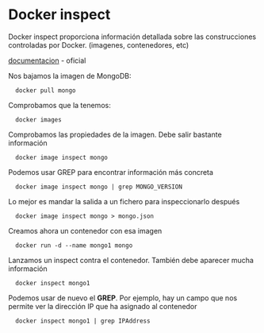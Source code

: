 <div style="vertical-aligh: center;"> 

# Docker inspect

 <p>Docker inspect proporciona información detallada sobre las construcciones controladas por Docker. (imagenes, contenedores, etc)</p>
 
  [documentacion] - oficial

<p>Nos bajamos la imagen de MongoDB:</p>
     
```
  docker pull mongo
```
<p>Comprobamos que la tenemos:</p>     

```
  docker images
```
<p>Comprobamos las propiedades de la imagen. Debe salir bastante información</p>

```
  docker image inspect mongo
```
<p>Podemos usar GREP para encontrar información más concreta</p>

```
  docker image inspect mongo | grep MONGO_VERSION
```
<p>Lo mejor es mandar la salida a un fichero para inspeccionarlo después</p>

```
  docker image inspect mongo > mongo.json
```
<p>Creamos ahora un contenedor con esa imagen</p>

```
  docker run -d --name mongo1 mongo
```
<p>Lanzamos un inspect contra el contenedor. También debe aparecer mucha información</p>

```
  docker inspect mongo1
```
<p>Podemos usar de nuevo el <strong>GREP</strong>. Por ejemplo, hay un campo que nos  permite ver la dirección IP que ha asignado al contenedor</p>

```
  docker inspect mongo1 | grep IPAddress
```



[//]: #
   [documentacion]: <https://docs.docker.com/engine/reference/commandline/inspect/>
   

</div>